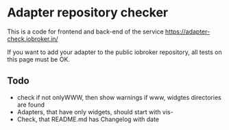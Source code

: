 # Adapter repository checker

This is a code for frontend and back-end of the service https://adapter-check.iobroker.in/

If you want to add your adapter to the public iobroker repository, all tests on this page must be OK.

## Todo
- check if not onlyWWW, then show warnings if www, widgtes directories are found
- Adapters, that have only widgets, should start with vis-
- Check, that README.md has Changelog with date